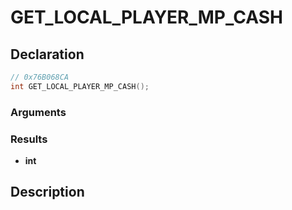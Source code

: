 # GET_LOCAL_PLAYER_MP_CASH

## Declaration
```cpp
// 0x76B068CA
int GET_LOCAL_PLAYER_MP_CASH();
```

### Arguments

### Results
- **int**

## Description

